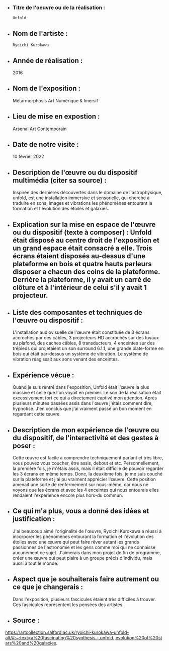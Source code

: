 - ### Titre de l'oeuvre ou de la réalisation :
      Unfold

- ## Nom de l'artiste :
      Ryoichi Kurokawa

- ## Année de réalisation :
     2016

- ## Nom de l'exposition :
     Métarmorphosis Art Numérique & Imersif

- ## Lieu de mise en expostion :
     Arsenal Art Contemporain

- ## Date de notre visite :
     10 février 2022

- ## Description de l'œuvre ou du dispositif multimédia (citer sa source) :
     Inspirée des dernières découvertes dans le domaine de l'astrophysique, unfold, est une installation immersive et sensorielle, qui cherche à traduire en sons, images et vibrations les phénomènes entourant la formation et l'évolution des étoiles et galaxies.

- ## Explication sur la mise en espace de l'œuvre ou du dispositif (texte à composer) : Unfold était disposé au centre droit de l'exposition et un grand espace était consacré a      elle. Trois écrans étaient disposés au-dessus d'une plateforme en bois et quatre hauts parleurs disposer a chacun des coins de la plateforme. Derrière la plateforme, il y avait un carré de clôture et à l'intérieur de celui s'il y avait 1 projecteur.

- ## Liste des composantes et techniques de l'œuvre ou dispositif :
     L'installation audiovisuelle de l'œuvre était constituée de 3 écrans accrochés par des câbles, 3 projecteurs HD accrochés sur des tuyaux au plafond, des caches câbles, 8 transducteurs, 4 enceintes sur des trépieds qui projetaient un son surround 6.1.1, une grande plate-forme en bois qui était par-dessus un système de vibration. Le système de vibration réagissait aux sons venant des enceintes.

- ## Expérience vécue :
     Quand je suis rentré dans l'exposition, Unfold était l'œuvre la plus massive et celle que l'on voyait en premier. Le son de la réalisation était excessivement fort ce qui a directement captivé mon attention. Après plusieurs minutes passées assis dans l'œuvre j'étais comment dire, hypnotisé. J'en conclus que j'ai vraiment passé un bon moment en regardant cette œuvre.

- ## Description de mon expérience de l'œuvre ou du dispositif, de l'interactivité et des gestes à poser :
     Cette œuvre est facile à comprendre techniquement parlant et très libre, vous pouvez vous coucher, être assis, debout et etc. Personnellement, la première fois, je m'étais assis, mais il était difficile de pouvoir regarder les 3 écrans en même temps. Donc, la deuxième fois, je me suis couché sur la plateforme et j'ai pu vraiment apprécier l'œuvre. Cette position amenait une sorte de renfermement sur nous-même, car nous ne voyons que les écrans et avec les 4 enceintes qui nous entourais elles rendaient l'expérience encore plus hors-du commun.

- ## Ce qui m'a plus, vous a donné des idées et justification :
     J'ai beaucoup aimé l'originalité de l'œuvre, Ryoichi Kurokawa a réussi à incorporer les phénomènes entourant la formation et l'évolution des étoiles avec une œuvre qui peut faire rêver autant les grands passionnés de l'astronomie et les gens comme moi qui ne connaisse aucunement ce sujet. J'aimerais dans mon projet de fin de programme, créer une œuvre qui peut plaire à un groupe précis d'individu, mais aussi à tout le monde.

- ## Aspect que je souhaiterais faire autrement ou ce que je changerais :
     Dans l'exposition, plusieurs fascicules étaient très difficiles à trouver. Ces fascicules représentent les pensées des artistes.

- ## Source :
https://artcollection.salford.ac.uk/ryoichi-kurokawa-unfold-alt/#:~:text=a%20fascinating%20synthesis.-,unfold.,evolution%20of%20stars%20and%20galaxies.
